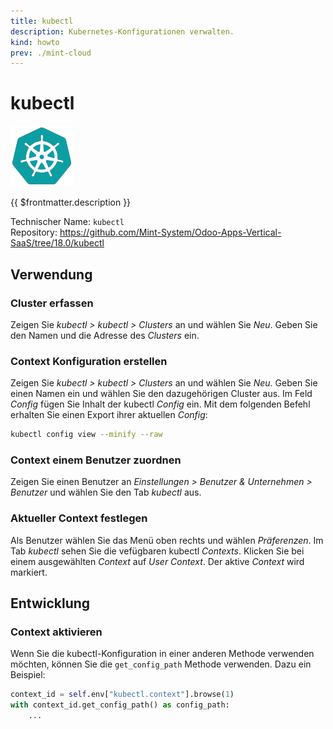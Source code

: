 ```yaml
---
title: kubectl
description: Kubernetes-Konfigurationen verwalten.
kind: howto
prev: ./mint-cloud
---
```

# kubectl
![](attachments/odoo_icons_kubectl.png)

{{ $frontmatter.description }}

Technischer Name: `kubectl`\
Repository: <https://github.com/Mint-System/Odoo-Apps-Vertical-SaaS/tree/18.0/kubectl>

## Verwendung

### Cluster erfassen

Zeigen Sie *kubectl > kubectl > Clusters* an und wählen Sie *Neu*. Geben Sie den Namen und die Adresse des *Clusters* ein.

### Context Konfiguration erstellen

Zeigen Sie *kubectl > kubectl > Clusters* an und wählen Sie *Neu*. Geben Sie einen Namen ein und wählen Sie den dazugehörigen Cluster aus. Im Feld *Config* fügen Sie Inhalt der kubectl *Config* ein. Mit dem folgenden Befehl erhalten Sie einen Export ihrer aktuellen *Config*:

```bash
kubectl config view --minify --raw
```

### Context einem Benutzer zuordnen

Zeigen Sie einen Benutzer an *Einstellungen > Benutzer & Unternehmen > Benutzer* und wählen Sie den Tab *kubectl* aus.

### Aktueller Context festlegen

Als Benutzer wählen Sie das Menü oben rechts und wählen *Präferenzen*. Im Tab *kubectl* sehen Sie die vefügbaren kubectl *Contexts*. Klicken Sie bei einem ausgewählten *Context* auf *User Context*. Der aktive *Context* wird markiert.

## Entwicklung

### Context aktivieren

Wenn Sie die kubectl-Konfiguration in einer anderen Methode verwenden möchten, können Sie die `get_config_path` Methode verwenden. Dazu ein Beispiel: 

```python
context_id = self.env["kubectl.context"].browse(1)
with context_id.get_config_path() as config_path:
	...
```



